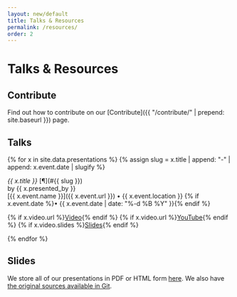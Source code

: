 ```yaml
---
layout: new/default
title: Talks & Resources
permalink: /resources/
order: 2
---
```


# Talks & Resources

## Contribute

Find out how to contribute on our [Contribute]({{ "/contribute/" | prepend: site.baseurl }}) page.

## Talks

{% for x in site.data.presentations %}
{% assign slug = x.title | append: "-" | append: x.event.date | slugify %}

<div class="pt-3" id="{{ slug }}"></div>

*{{ x.title }}* [&#182;](#{{ slug }})<br>by {{ x.presented_by }}<br>
[{{ x.event.name }}]({{ x.event.url }}) &bull; {{ x.event.location }} {% if x.event.date %}&bull; {{ x.event.date | date: "%-d %B %Y" }}{% endif %}

{% if x.video.url %}<a href="{{ x.video.url }}" class="btn btn-sm btn-outline-primary">Video</a>{% endif %}
{% if x.video.url %}<a href="https://www.youtube.com/watch?v={{ x.video.youtube }}" class="btn btn-sm btn-outline-primary">YouTube</a>{% endif %}
{% if x.video.slides %}<a href="{{ x.slides }}" class="btn btn-sm btn-outline-primary">Slides</a>{% endif %}

{% endfor %}

## Slides

We store all of our presentations in PDF or HTML form
[here](/_lfs/presentations). We also have [the original sources available in Git](https://salsa.debian.org/reproducible-builds/reproducible-presentations).
